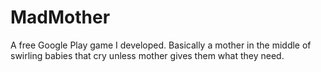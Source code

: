 # MadMother
A free Google Play game I developed. Basically a mother in the middle of swirling babies that cry unless mother gives them what they need.

